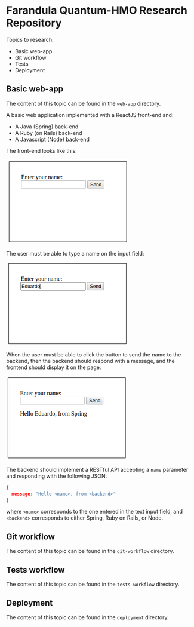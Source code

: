 # Farandula Quantum-HMO Research Repository

Topics to research:

- Basic web-app
- Git workflow
- Tests
- Deployment

## Basic web-app

The content of this topic can be found in the `web-app` directory.

A basic web application implemented with a ReactJS front-end and:
- A Java (Spring) back-end
- A Ruby (on Rails) back-end
- A Javascript (Node) back-end

The front-end looks like this:

![web-app-1](imgs/webapp1.png)

The user must be able to type a name on the input field:

![web-app-2](imgs/webapp2.png)

When the user must be able to click the button to send the name to the backend,
then the backend should respond with a message, and the frontend should display
it on the page:

![web-app-3](imgs/webapp3.png)

The backend should implement a RESTful API accepting a `name` parameter and
responding with the following JSON:

```JSON
{
  message: "Hello <name>, from <backend>"
}
```

where `<name>` corresponds to the one entered in the text input field, and
`<backend>` corresponds to either Spring, Ruby on Rails, or Node.

## Git workflow

The content of this topic can be found in the `git-workflow` directory.

## Tests workflow

The content of this topic can be found in the `tests-workflow` directory.

## Deployment

The content of this topic can be found in the `deployment` directory.
